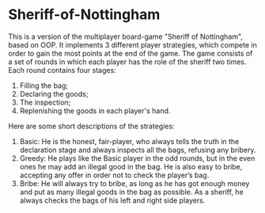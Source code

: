 # Sheriff-of-Nottingham
This is a version of the multiplayer board-game "Sheriff of Nottingham", based on OOP. It implements 3 different player strategies, which compete in order to gain the most points at the end of the game. The game consists of a set of rounds in which each player has the role of the sheriff two times. Each round contains four stages:
 1. Filling the bag;
 2. Declaring the goods; 
 3. The inspection;
 4. Replenishing the goods in each player's hand.

Here are some short descriptions of the strategies:

 1. Basic: He is the honest, fair-player, who always tells the truth in the declaration stage and always inspects all the bags, refusing any bribery.
 2. Greedy: He plays like the Basic player in the odd rounds, but in the even ones he may add an illegal good in the bag. He is also easy to bribe, accepting any offer in order not to check the player’s bag.
 3. Bribe: He will always try to bribe, as long as he has got enough money and put as many illegal goods in the bag as possible.  As a sheriff, he always checks the bags of his left and right side players. 
